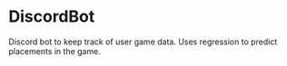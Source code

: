 # DiscordBot
Discord bot to keep track of user game data. Uses regression to predict placements in the game.
